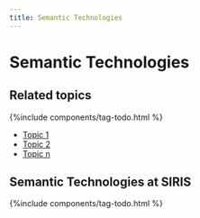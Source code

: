 ```yaml
---
title: Semantic Technologies
---
```

# Semantic Technologies

## Related topics
{%include components/tag-todo.html %}
* [Topic 1]({{site.baseurl}}/)
* [Topic 2]({{site.baseurl}}/)
* [Topic n]({{site.baseurl}}/)


## Semantic Technologies at SIRIS
{%include components/tag-todo.html %}